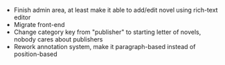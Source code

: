 * Finish admin area, at least make it able to add/edit novel using rich-text editor
* Migrate front-end
* Change category key from "publisher" to starting letter of novels, nobody cares about publishers
* Rework annotation system, make it paragraph-based instead of position-based
